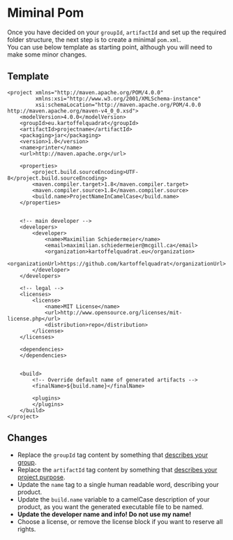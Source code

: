 # Miminal Pom

Once you have decided on your ```groupId```, ```artifactId``` and set up the required folder structure, the next step is to create a minimal ```pom.xml```.  
You can use below template as starting point, although you will need to make some minor changes.

## Template

```
<project xmlns="http://maven.apache.org/POM/4.0.0"
         xmlns:xsi="http://www.w3.org/2001/XMLSchema-instance"
         xsi:schemaLocation="http://maven.apache.org/POM/4.0.0 http://maven.apache.org/maven-v4_0_0.xsd">
    <modelVersion>4.0.0</modelVersion>
    <groupId>eu.kartoffelquadrat</groupId>
    <artifactId>projectname</artifactId>
    <packaging>jar</packaging>
    <version>1.0</version>
    <name>printer</name>
    <url>http://maven.apache.org</url>

    <properties>
        <project.build.sourceEncoding>UTF-8</project.build.sourceEncoding>
        <maven.compiler.target>1.8</maven.compiler.target>
        <maven.compiler.source>1.8</maven.compiler.source>
        <build.name>ProjectNameInCamelCase</build.name>
    </properties>


    <!-- main developer -->
    <developers>
        <developer>
            <name>Maximilian Schiedermeier</name>
            <email>maximilian.schiedermeier@mcgill.ca</email>
            <organization>kartoffelquadrat.eu</organization>
            <organizationUrl>https://github.com/kartoffelquadrat</organizationUrl>
        </developer>
    </developers>

    <!-- legal -->
    <licenses>
        <license>
            <name>MIT License</name>
            <url>http://www.opensource.org/licenses/mit-license.php</url>
            <distribution>repo</distribution>
        </license>
    </licenses>

    <dependencies>
    </dependencies>


    <build>
        <!-- Override default name of generated artifacts -->
        <finalName>${build.name}</finalName>

        <plugins>
        </plugins>
    </build>
</project>
```

## Changes

 * Replace the ```groupId``` tag content by something that [describes your group](layout/#groupid-artifactid-packages).
 * Replace the ```artifactId``` tag content by something that [describes your project purpose](layout/#groupid-artifactid-packages).
 * Update the ```name``` tag to a single human readable word, describing your product.
 * Update the ```build.name``` variable to a camelCase description of your product, as you want the generated executable file to be named.
 * **Update the developer name and info! Do not use my name!**
 * Choose a license, or remove the license block if you want to reserve all rights.
